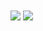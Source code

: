 <a>
  <img align="center" src="https://github-readme-stats.vercel.app/api?username=NoPantsCrash&theme=dark&show_icons=true&count_private=true&hide_rank=true"/>
</a>
<a>
  <img align="center" src="https://github-readme-stats.vercel.app/api/top-langs/?username=NoPantsCrash&theme=dark&show_icons=true" />
</a>
